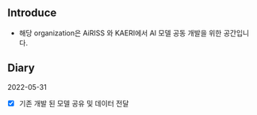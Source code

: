 ## Introduce

- 해당 organization은 AiRISS 와 KAERI에서 AI 모델 공동 개발을 위한 공간입니다.

## Diary

2022-05-31
- [x] 기존 개발 된 모델 공유 및 데이터 전달  
